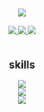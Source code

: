 <h1 align="center">
    <img src="https://readme-typing-svg.herokuapp.com/?font=Outfit&color=000000&size=35&center=true&vCenter=true&width=500&height=70&duration=2000&lines=hi!+👋;+i'm+elisabeth!;" />
</h1>
<div align="center"> 
  <a href="mailto:elisabeth_fung@mymail.sutd.edu.sg">
    <img src="https://img.shields.io/badge/Microsoft_Outlook-0078D4?style=for-the-badge&logo=microsoft-outlook&logoColor=white" />
  </a>
  <a href="https://www.linkedin.com/in/elisabeth-fung/" target="_blank">
    <img src="https://img.shields.io/badge/LinkedIn-0077B5?style=for-the-badge&logo=linkedin&logoColor=white" target="_blank" />
  </a>
  <a href="https://elisabethfjw.vercel.app/" target="_blank">
     <img src="https://img.shields.io/badge/Portfolio-FF5722?style=for-the-badge&logo=todoist&logoColor=white" target="_blank" /> 
  </a>
</div>
<br/>
<h2 align="center">skills</h2>
<div align="center">
    <img src="https://skillicons.dev/icons?i=html,css,mui,figma,github,git&theme=light" />
    <br>
    <img src="https://skillicons.dev/icons?i=python,javascript,react,vite,nodejs,nextjs&theme=light" />
    <br>
    <img src="https://skillicons.dev/icons?i=java,flask,express,firebase,mongodb,postgres&theme=light" />
    <br>  
</div>










